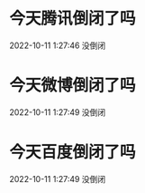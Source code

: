 # 今天腾讯倒闭了吗

2022-10-11 1:27:46 没倒闭

# 今天微博倒闭了吗

2022-10-11 1:27:49 没倒闭

# 今天百度倒闭了吗

2022-10-11 1:27:49 没倒闭

